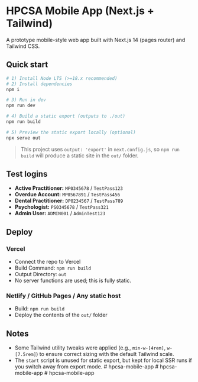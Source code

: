 # HPCSA Mobile App (Next.js + Tailwind)

A prototype mobile-style web app built with Next.js 14 (pages router) and Tailwind CSS.

## Quick start

```bash
# 1) Install Node LTS (>=18.x recommended)
# 2) Install dependencies
npm i

# 3) Run in dev
npm run dev

# 4) Build a static export (outputs to ./out)
npm run build

# 5) Preview the static export locally (optional)
npx serve out
```

> This project uses `output: 'export'` in `next.config.js`, so `npm run build` will produce a static site in the `out/` folder.

## Test logins

- **Active Practitioner:** `MP0345678` / `TestPass123`
- **Overdue Account:** `MP0567891` / `TestPass456`
- **Dental Practitioner:** `DP0234567` / `TestPass789`
- **Psychologist:** `PS0345678` / `TestPass321`
- **Admin User:** `ADMIN001` / `AdminTest123`

## Deploy

### Vercel
- Connect the repo to Vercel
- Build Command: `npm run build`
- Output Directory: `out`
- No server functions are used; this is fully static.

### Netlify / GitHub Pages / Any static host
- Build: `npm run build`
- Deploy the contents of the `out/` folder

## Notes
- Some Tailwind utility tweaks were applied (e.g., `min-w-[4rem]`, `w-[7.5rem]`) to ensure correct sizing with the default Tailwind scale.
- The `start` script is unused for static export, but kept for local SSR runs if you switch away from export mode.
#   h p c s a - m o b i l e - a p p  
 #   h p c s a - m o b i l e - a p p  
 #   h p c s a - m o b i l e - a p p  
 